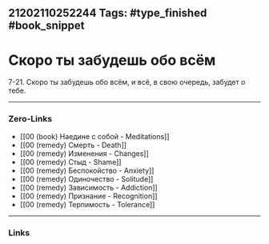21202110252244
Tags: #type_finished #book_snippet 
---
# Скоро ты забудешь обо всём

 7-21. Скоро ты забудешь обо всём, и всё, в свою очередь, забудет о тебе. 

---
### Zero-Links
 - [[00 (book) Наедине с собой - Meditations]]
 - [[00 (remedy) Смерть - Death]]
 - [[00 (remedy) Изменения - Changes]]
 - [[00 (remedy) Стыд - Shame]]
 - [[00 (remedy) Беспокойство - Anxiety]]
 - [[00 (remedy) Одиночество - Solitude]]
 - [[00 (remedy) Зависимость - Addiction]]
 - [[00 (remedy) Признание - Recognition]]
 - [[00 (remedy) Терпимость - Tolerance]]
---
### Links
